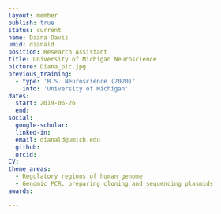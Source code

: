 ```yaml
---
layout: member
publish: true
status: current
name: Diana Davis
umid: dianald
position: Research Assistant
title: University of Michigan Neuroscience
picture: Diana_pic.jpg
previous_training:
  - type: 'B.S. Neuroscience (2020)'
    info: 'University of Michigan'
dates:
  start: 2019-06-26
  end:
social: 
  google-scholar: 
  linked-in: 
  email: dianald@umich.edu
  github:
  orcid:
CV: 
theme_areas:
  - Regulatory regions of human genome
  - Genomic PCR, preparing cloning and sequencing plasmids
awards:

---
```



